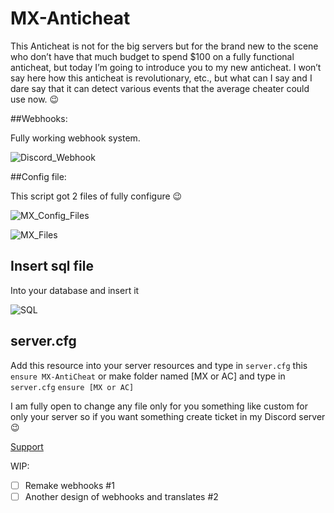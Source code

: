 # MX-Anticheat

This Anticheat is not for the big servers but for the brand new to the scene who don’t have that much budget to spend $100 on a fully functional anticheat, but today I’m going to introduce you to my new anticheat. I won’t say here how this anticheat is revolutionary, etc., but what can I say and I dare say that it can detect various events that the average cheater could use now. :wink:

##Webhooks:

Fully working webhook system.

![Discord_Webhook](https://user-images.githubusercontent.com/99074840/218487092-adb4f4b4-91b0-48e5-ba19-8caf58d080b8.png)


##Config file:

This script got 2 files of fully configure :wink:

![MX_Config_Files](https://user-images.githubusercontent.com/99074840/218487152-9600bfa9-c0ca-46c1-ace8-f892b69d79d6.png)

![MX_Files](https://user-images.githubusercontent.com/99074840/218487174-3bdffd4a-fb15-497c-b085-6f80d05f492a.png)


## Insert sql file

Into your database and insert it

![SQL](https://user-images.githubusercontent.com/99074840/218487880-769d63aa-2180-4fad-a521-7a86aad69ffe.png)

## server.cfg

Add this resource into your server resources and type in `server.cfg` this `ensure MX-AntiCheat` or make folder named [MX or AC] and type in `server.cfg` `ensure [MX or AC]`


I am fully open to change any file only for you something like custom for only your server so if you want something create ticket in my Discord server :wink:

  [Support](https://dsc.gg/mxthessdev)

WIP:

- [ ] Remake webhooks #1
- [ ] Another design of webhooks and translates #2
